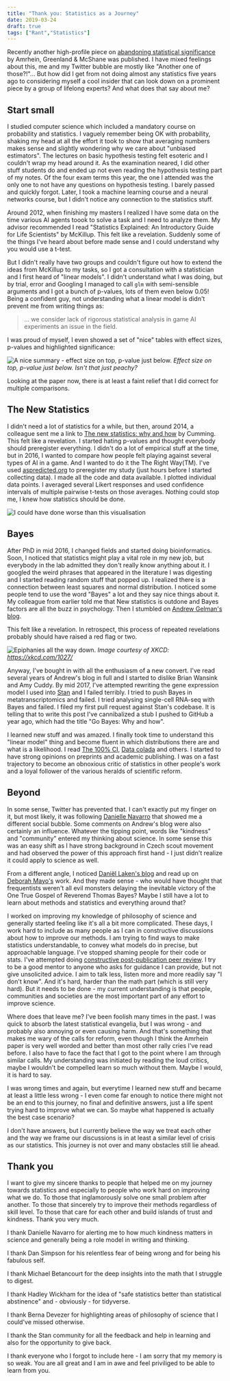 ```yaml
---
title: "Thank you: Statistics as a Journey"
date: 2019-03-24
draft: true
tags: ["Rant","Statistics"]
---
```


Recently another high-profile piece on [abandoning statistical significance](https://www.nature.com/articles/d41586-019-00857-9) by Amrhein, Greenland & McShane was published. I have mixed feelings about this, me and my Twitter bubble are mostly like "Another one of those?!"... But how did I get from not doing almost any statistics five years ago to considering myself a cool insider that can look down on a prominent piece by a group of lifelong experts? And what does that say about me?

## Start small

I studied computer science which included a mandatory course on probability and statistics. I vaguely remember being OK with probability, shaking my head at all the effort it took to show that averaging numbers makes sense and slightly wondering why we care about "unbiased estimators". The lectures on basic hypothesis testing felt esoteric and I couldn't wrap my head around it. As the examination neared, I did other stuff students do and ended up not even reading the hypothesis testing part of my notes. Of the four exam terms this year, the one I attended was the only one to not have any questions on hypothesis testing. I barely passed and quickly forgot. Later, I took a machine learning course and a neural networks course, but I didn't notice any connection to the statistics stuff. 

Around 2012, when finishing my masters I realized I have some data on the time various AI agents toook to solve a task and I need to analyze them. My advisor recommended I read "Statistics Explained: An Introductory Guide for Life Scientists" by McKillup. This felt like a revelation. Suddenly some of the things I've heard about before made sense and I could understand why you would use a t-test. 

But I didn't really have two groups and couldn't figure out how to extend the ideas from McKillup to my tasks, so I got a consultation with a statistician and I first heard of "linear models". I didn't understand what I was doing, but by trial, error and Googling I managed to call `glm` with semi-sensible arguments and I got a bunch of p-values, lots of them even below 0.05! Being a confident guy, not understanding what a linear model is didn't prevent me from writing things as:

> ... we consider lack of rigorous statistical analysis in game AI experiments an issue in the field. 

I was proud of myself, I even showed a set of "nice" tables with effect sizes, p-values and highlighted significance:

![A nice summary - effect size on top, p-value just below.](/post/2019-statistics-journey/p_value_table.png)
*Effect size on top, p-value just below. Isn't that just peachy?*

Looking at the paper now, there is at least a faint relief that I did correct for multiple comparisons.

## The New Statistics

I didn't need a lot of statistics for a while, but then, around 2014, a colleague sent me a link to [The new statistics: why and how](https://www.ncbi.nlm.nih.gov/pubmed/24220629) by Cumming. This felt like a revelation. I started hating p-values and thought everybody should preregister everything. I didn't do a lot of empirical stuff at the time, but in 2016, I wanted to compare how people felt playing against several types of AI in a game. And I wanted to do it the The Right Way(TM). I've used [aspredicted.org](https://aspredicted.org/) to preregister my study (just hours before I started collecting data). I made all the code and data available. I plotted individual data points. I averaged several Likert responses and used confidence intervals of multiple pairwise t-tests on those averages. Nothing could stop me, I knew how statistics should be done.

![I could have done worse than this visualisation](/post/2019-statistics-journey/thesis_plot.png)

## Bayes

After PhD in mid 2016, I changed fields and started doing bioinformatics. Soon, I noticed that statistics might play a vital role in my new job, but everybody in the lab admitted they don't really know anything about it. I googled the weird phrases that appeared in the literature I was digesting and I started reading random stuff that popped up. I realized there is a connection between least squares and normal distribution. I noticed some people tend to use the word "Bayes" a lot and they say nice things about it. My colleague from earlier told me that New statistics is outdone and Bayes factors are all the buzz in psychology. Then I stumbled on [Andrew Gelman's blog](https://statmodeling.stat.columbia.edu).

This felt like a revelation. In retrospect, this process of repeated revelations probably should have raised a red flag or two.

![Epiphanies all the way down.](/post/2019-statistics-journey/xkcd_epiphany.png)
*Image courtesy of XKCD: https://xkcd.com/1027/*


Anyway, I've bought in with all the enthusiasm of a new convert. I've read several years of Andrew's blog in full and I started to dislike Brian Wansink and Amy Cuddy. By mid 2017, I've attempted rewriting the gene expression model I used into [Stan](https://mc-stan.org/) and I failed terribly. I tried to push Bayes in metatranscriptomics and failed. I tried analysing single-cell RNA-seq with Bayes and failed. I filed my first pull request against Stan's codebase. It is telling that to write this post I've cannibalized a stub I pushed to GitHub a year ago, which had the title "Go Bayes: Why and how".

I learned new stuff and was amazed. I finally took time to understand this "linear model" thing and become fluent in which distributions there are and what is a likelihood. I read [The 100% CI](http://www.the100.ci), [Data colada](http://datacolada.org/) and others. I started to have strong opinions on preprints and academic publishing. I was on a fast trajectory to become an obnoxious critic of statistics in other people's work and a loyal follower of the various heralds of scientific reform.

## Beyond

In some sense, Twitter has prevented that. I can't exactly put my finger on it, but most likely, it was following [Danielle Navarro](https://twitter.com/djnavarro) that showed me a different social bubble. Some comments on Andrew's blog were also certainly an influence. Whatever the tipping point, words like "kindness" and "community" entered my thinking about science. In some sense this was an easy shift as I have strong background in Czech scout movement and had observed the power of this approach first hand - I just didn't realize it could apply to science as well.

From a different angle, I noticed [Daniël Laken's blog](https://daniellakens.blogspot.com/) and read up on [Deborah Mayo's](https://errorstatistics.com/) work. And they made sense - who would have thought that frequentists weren't all evil monsters delaying the inevitable victory of the One True Gospel of Reverend Thomas Bayes? Maybe I still have a lot to learn about methods and statistics and everything around that?

I worked on improving my knowledge of philosophy of science and generally started feeling like it's all a bit more complicated. These days, I work hard to include as many people as I can in constructive discussions about how to improve our methods. I am trying to find ways to make statistics understandable, to convey what models do in precise, but approachable language. I've stopped shaming people for their code or stats. I've attempted doing [constructive post-publication peer review](https://peeriodicals.com/peeriodical/inferring-regulatory-interactions/publications/403221C638F7255642520276F1EFF6). I try to be a good mentor to anyone who asks for guidance I can provide, but not give unsolicited advice. I aim to talk less, listen more and more readily say "I don't know". And it's hard, harder than the math part (which is still very hard). But it needs to be done - my current understanding is that people, communities and societies are the most important part of any effort to improve science.

Where does that leave me? I've been foolish many times in the past. I was quick to absorb the latest statistical evangelia, but I was wrong - and probably also annoying or even causing harm. And that's something that makes me wary of the calls for reform, even though I think the Amrhein paper is very well worded and better than most other rally cries I've read before. I also have to face the fact that I got to the point where I am through similar calls. My understanding was initiated by reading the loud critics, maybe I wouldn't be compelled learn so much without them. Maybe I would, it is hard to say.

I was wrong times and again, but everytime I learned new stuff and became at least a little less wrong - I even come far enough to notice there might not be an end to this journey, no final and definitive answers, just a life spent trying hard to improve what we can. So maybe what happened is actually the best case scenario? 

I don't have answers, but I currently believe the way we treat each other and the way we frame our discussions is in at least a similar level of crisis as our statistics. This journey is not over and many obstacles still lie ahead.

## Thank you

I want to give my sincere thanks to people that helped me on my journey towards statistics and especially to people who work hard on improving what we do. To those that inglamorously solve one small problem after another. To those that sincerely try to improve their methods regardless of skill level. To those that care for each other and build islands of trust and kindness. Thank you very much.

I thank Danielle Navarro for alerting me to how much kindness matters in science and generally being a role model in writing and thinking.

I thank Dan Simpson for his relentless fear of being wrong and for being his fabulous self.
 
I thank Michael Betancourt for the deep insights into the math that I struggle to digest.

I thank Hadley Wickham for the idea of "safe statistics better than statistical abstinence" and - obviously - for tidyverse.

I thank Berna Devezer for highlighting areas of philosophy of science that I could've missed otherwise. 

I thank the Stan community for all the feedback and help in learning and also for the opportunity to give back.

I thank everyone who I forgot to include here - I am sorry that my memory is so weak. You are all great and I am in awe and feel priviliged to be able to learn from you.